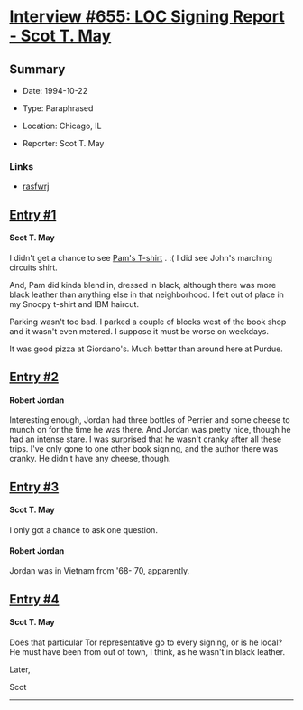 # [Interview #655: LOC Signing Report - Scot T. May](https://www.theoryland.com/intvmain.php?i=655)

## Summary

- Date: 1994-10-22

- Type: Paraphrased

- Location: Chicago, IL

- Reporter: Scot T. May

### Links

- [rasfwrj](http://groups.google.com/group/rec.arts.sf.written.robert-jordan/msg/0a4efeb59d4dbec1)


## [Entry #1](https://www.theoryland.com/intvmain.php?i=655#1)

#### Scot T. May

I didn't get a chance to see
[Pam's T-shirt](http://www.theoryland.com/intvmain.php?i=33#4)
. :( I did see John's marching circuits shirt.

And, Pam did kinda blend in, dressed in black, although there was more black leather than anything else in that neighborhood. I felt out of place in my Snoopy t-shirt and IBM haircut.

Parking wasn't too bad. I parked a couple of blocks west of the book shop and it wasn't even metered. I suppose it must be worse on weekdays.

It was good pizza at Giordano's. Much better than around here at Purdue.

## [Entry #2](https://www.theoryland.com/intvmain.php?i=655#2)

#### Robert Jordan

Interesting enough, Jordan had three bottles of Perrier and some cheese to munch on for the time he was there. And Jordan was pretty nice, though he had an intense stare. I was surprised that he wasn't cranky after all these trips. I've only gone to one other book signing, and the author there was cranky. He didn't have any cheese, though.

## [Entry #3](https://www.theoryland.com/intvmain.php?i=655#3)

#### Scot T. May

I only got a chance to ask one question.

#### Robert Jordan

Jordan was in Vietnam from '68-'70, apparently.

## [Entry #4](https://www.theoryland.com/intvmain.php?i=655#4)

#### Scot T. May

Does that particular Tor representative go to every signing, or is he local? He must have been from out of town, I think, as he wasn't in black leather.

Later,
  
Scot


---

